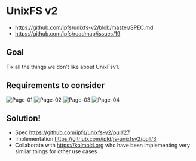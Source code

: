 # UnixFS v2

* https://github.com/ipfs/unixfs-v2/blob/master/SPEC.md
* https://github.com/ipfs/roadmap/issues/19

## Goal

Fix all the things we don’t like about UnixFsv1.

## Requirements to consider

![Page-01](https://user-images.githubusercontent.com/579/60385365-c0a85d80-9a88-11e9-82e1-ef94aa07f849.jpeg)
![Page-02](https://user-images.githubusercontent.com/579/60385367-c56d1180-9a88-11e9-94c0-d9e56e8795c9.jpeg)
![Page-03](https://user-images.githubusercontent.com/579/60385369-c9992f00-9a88-11e9-8a61-f846cc529d1b.jpeg)
![Page-04](https://user-images.githubusercontent.com/579/60385371-cdc54c80-9a88-11e9-9847-9a68444c9349.jpeg)

## Solution!

* Spec https://github.com/ipfs/unixfs-v2/pull/27
* Implementation https://github.com/ipld/js-unixfsv2/pull/3
* Collaborate with https://kolmold.org who have been implementing very similar things for other use cases
